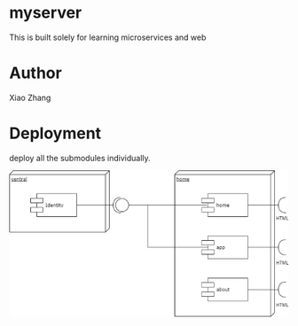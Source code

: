 # myserver

This is built solely for learning microservices and web

# Author

Xiao Zhang

# Deployment

deploy all the submodules individually.

![struc](doc/struc.png)
